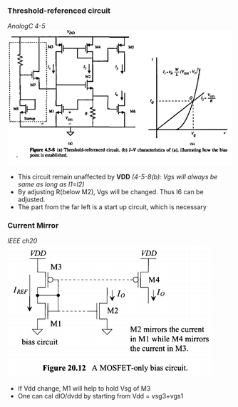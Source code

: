 




### Threshold-referenced circuit
*AnalogC 4-5*   </br>
<img src="./pic/TR.png"></img>

* This circuit remain unaffected by **VDD** *(4-5-8(b): Vgs will always be same as long as I1=I2)*
* By adjusting R(below M2), Vgs will be changed. Thus I6 can be adjusted.
* The part from the far left is a start up circuit, which is necessary



### Current Mirror
*IEEE ch20*     </br>
<img src="./pic/CM_MOSonly.png"></img>

* If Vdd change, M1 will help to hold Vsg of M3
* One can cal dIO/dvdd by starting from Vdd = vsg3+vgs1
